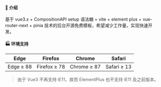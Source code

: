 #### 🌈 介绍

基于 vue3.x + CompositionAPI setup 语法糖 + vite + element plus + vue-router-next + pinia 技术的后台开源免费模板，希望减少工作量，实现快速开发。

#### 🏭 环境支持

| Edge      | Firefox      | Chrome      | Safari      |
| --------- | ------------ | ----------- | ----------- |
| Edge ≥ 88 | Firefox ≥ 78 | Chrome ≥ 87 | Safari ≥ 13 |

> 由于 Vue3 不再支持 IE11，故而 ElementPlus 也不支持 IE11 及之前版本。
